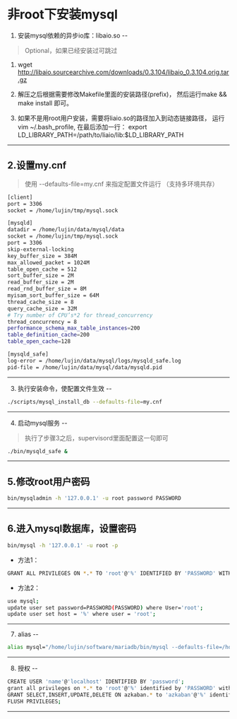 非root下安装mysql
==

1. 安装mysql依赖的异步io库：libaio.so
--

> Optional，如果已经安装过可跳过

1. wget http://libaio.sourcearchive.com/downloads/0.3.104/libaio_0.3.104.orig.tar.gz

2. 解压之后根据需要修改Makefile里面的安装路径(prefix)， 然后运行make && make install 即可。
3. 如果不是用root用户安装，需要将liaio.so的路径加入到动态链接路径， 运行 vim ~/.bash_profile, 在最后添加一行：
export LD_LIBRARY_PATH=/path/to/liaio/lib:$LD_LIBRARY_PATH
- - -

2.设置my.cnf
--
> 使用 --defaults-file=my.cnf 来指定配置文件运行 （支持多环境共存）

```bash
[client]
port = 3306
socket = /home/lujin/tmp/mysql.sock

[mysqld]
datadir = /home/lujin/data/mysql/data
socket = /home/lujin/tmp/mysql.sock
port = 3306
skip-external-locking
key_buffer_size = 384M
max_allowed_packet = 1024M
table_open_cache = 512
sort_buffer_size = 2M
read_buffer_size = 2M
read_rnd_buffer_size = 8M
myisam_sort_buffer_size = 64M
thread_cache_size = 8
query_cache_size = 32M
# Try number of CPU’s*2 for thread_concurrency
thread_concurrency = 8
performance_schema_max_table_instances=200
table_definition_cache=200
table_open_cache=128

[mysqld_safe]
log-error = /home/lujin/data/mysql/logs/mysqld_safe.log
pid-file = /home/lujin/data/mysql/data/mysqld.pid
```
- - -

3. 执行安装命令，使配置文件生效
--
```bash
./scripts/mysql_install_db --defaults-file=my.cnf
```
- - -

4. 启动mysql服务
--
> 执行了步骤3之后，supervisord里面配置这一句即可
```bash
./bin/mysqld_safe &
```
- - -

5.修改root用户密码
--
```bash
bin/mysqladmin -h '127.0.0.1' -u root password PASSWORD
```
- - -

6.进入mysql数据库，设置密码
--
```bash
bin/mysql -h '127.0.0.1' -u root -p
```

* 方法1：
```bash
GRANT ALL PRIVILEGES ON *.* TO 'root'@'%' IDENTIFIED BY 'PASSWORD' WITH GRANT OPTION;
```

* 方法2：
```bash
use mysql;
update user set password=PASSWORD(PASSWORD) where User='root';
update user set host = '%' where user = 'root';
```
- - -

7. alias
--
```bash
alias mysql="/home/lujin/software/mariadb/bin/mysql --defaults-file=/home/lujin/software/mariadb/my.cnf"
```
- - -

8. 授权
--
```bash
CREATE USER 'name'@'localhost' IDENTIFIED BY 'password';
grant all privileges on *.* to 'root'@'%' identified by 'PASSWORD' with grant option;
GRANT SELECT,INSERT,UPDATE,DELETE ON azkaban.* to 'azkaban'@'%' identified by 'PASSWORD' WITH GRANT OPTION;
FLUSH PRIVILEGES;
```
- - -
